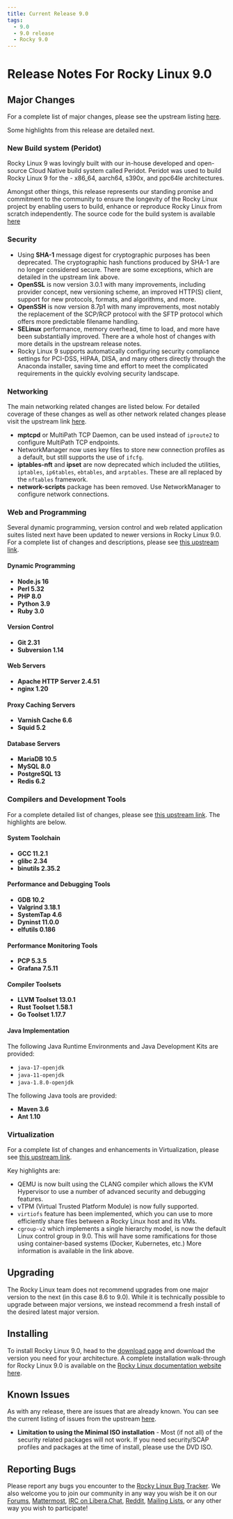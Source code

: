 ```yaml
---
title: Current Release 9.0
tags:
  - 9.0
  - 9.0 release
  - Rocky 9.0
---
```


# Release Notes For Rocky Linux 9.0

## Major Changes

For a complete list of major changes, please see the upstream listing [here](https://access.redhat.com/documentation/en-us/red_hat_enterprise_linux/9/html/9.0_release_notes/overview#overview-major-changes).

Some highlights from this release are detailed next.

### New Build system (Peridot)

Rocky Linux 9 was lovingly built with our in-house developed and open-source Cloud Native build system called Peridot. Peridot was used to build Rocky Linux 9 for the -  x86_64, aarch64, s390x, and ppc64le architectures.

Amongst other things, this release represents our standing promise and commitment to the community to ensure the longevity of the Rocky Linux project by enabling users to build, enhance or reproduce Rocky Linux from scratch independently. The source code for the build system is available [here](https://github.com/rocky-linux/peridot)

### Security

* Using **SHA-1** message digest for cryptographic purposes has been deprecated. The cryptographic hash functions produced by SHA-1 are no longer considered secure.  There are some exceptions, which are detailed in the upstream link above.
* **OpenSSL** is now version 3.0.1 with many improvements, including provider concept, new versioning scheme, an improved HTTP(S) client, support for new protocols, formats, and algorithms, and more.
* **OpenSSH** is now version 8.7p1 with many improvements, most notably the replacement of the SCP/RCP protocol with the SFTP protocol which offers more predictable filename handling.
* **SELinux** performance, memory overhead, time to load, and more have been substantially improved. There are a whole host of changes with more details in the upstream release notes.
* Rocky Linux 9 supports automatically configuring security compliance settings for PCI-DSS, HIPAA, DISA, and many others directly through the Anaconda installer, saving time and effort to meet the complicated requirements in the quickly evolving security landscape.

### Networking

The main networking related changes are listed below. For detailed coverage of these changes as well as other network related changes please visit the upstream link [here](https://access.redhat.com/documentation/en-us/red_hat_enterprise_linux/9/html/9.0_release_notes/new-features#enhancement_networking).

* **mptcpd** or MultiPath TCP Daemon, can be used instead of `iproute2` to configure MultiPath TCP endpoints.
* NetworkManager now uses key files to store new connection profiles as a default, but still supports the use of `ifcfg`.
* **iptables-nft** and **ipset** are now deprecated which included the utilities, `iptables`, `ip6tables`, `ebtables`, and `arptables`. These are all replaced by the `nftables` framework.
* **network-scripts** package has been removed. Use NetworkManager to configure network connections.

### Web and Programming

Several dynamic programming, version control and web related application suites listed next have been updated to newer versions in Rocky Linux 9.0.
For a complete list of changes and descriptions, please see [this upstream link](https://access.redhat.com/documentation/en-us/red_hat_enterprise_linux/9/html/9.0_release_notes/New-features#enhancement_dynamic-programming-languages-web-and-database-servers).


#### Dynamic Programming

* **Node.js 16**
* **Perl 5.32**
* **PHP 8.0**
* **Python 3.9**
* **Ruby 3.0**

#### Version Control

* **Git 2.31**
* **Subversion 1.14**

#### Web Servers

* **Apache HTTP Server 2.4.51**
* **nginx 1.20**

#### Proxy Caching Servers

* **Varnish Cache 6.6**
* **Squid 5.2**

#### Database Servers

* **MariaDB 10.5**
* **MySQL 8.0**
* **PostgreSQL 13**
* **Redis 6.2**

### Compilers and Development Tools

For a complete detailed list of changes, please see [this upstream link](https://access.redhat.com/documentation/en-us/red_hat_enterprise_linux/9/html/9.0_release_notes/New-features#enhancement_compilers-and-development-tools). The highlights are below.

#### System Toolchain

* **GCC 11.2.1**
* **glibc 2.34**
* **binutils 2.35.2**

#### Performance and Debugging Tools

* **GDB 10.2**
* **Valgrind 3.18.1**
* **SystemTap 4.6**
* **Dyninst 11.0.0**
* **elfutils 0.186**

#### Performance Monitoring Tools

* **PCP 5.3.5**
* **Grafana 7.5.11**

#### Compiler Toolsets

* **LLVM Toolset 13.0.1**
* **Rust Toolset 1.58.1**
* **Go Toolset 1.17.7**

#### Java Implementation

The following Java Runtime Environments and Java Development Kits are provided:

* `java-17-openjdk`
* `java-11-openjdk`
* `java-1.8.0-openjdk`

The following Java tools are provided:

* **Maven 3.6**
* **Ant 1.10**

### Virtualization

For a complete list of changes and enhancements in Virtualization, please see [this upstream link](https://access.redhat.com/documentation/en-us/red_hat_enterprise_linux/9/html/9.0_release_notes/New-features#enhancement_virtualization).

Key highlights are:

* QEMU is now built using the CLANG compiler which allows the KVM Hypervisor to use a number of advanced security and debugging features.
* vTPM (Virtual Trusted Platform Module) is now fully supported.
* `virtiofs` feature has been implemented, which you can use to more efficiently share files between a Rocky Linux host and its VMs.
* `cgroup-v2` which implements a single hierarchy model, is now the default Linux control group in 9.0. This will have some ramifications for those using container-based systems (Docker, Kubernetes, etc.) More information is available in the link above.

## Upgrading

The Rocky Linux team does not recommend upgrades from one major version to the next (in this case 8.6 to 9.0). While it is technically possible to upgrade between major versions, we instead recommend a fresh install of the desired latest major version.

## Installing

To install Rocky Linux 9.0, head to the [download page](https://rockylinux.org/download/) and download the version you need for your architecture. 
A complete installation walk-through for Rocky Linux 9.0 is available on the [Rocky Linux documentation website here](https://docs.rockylinux.org/guides/installation/).

## Known Issues

As with any release, there are issues that are already known. You can see the current listing of issues from the upstream [here](https://access.redhat.com/documentation/en-us/red_hat_enterprise_linux/9/html/9.0_release_notes/known-issues).

* **Limitation to using the Minimal ISO installation** - Most (if not all) of the security related packages will not work. If you need security/SCAP profiles and packages at the time of install, please use the DVD ISO.

## Reporting Bugs

Please report any bugs you encounter to the [Rocky Linux Bug Tracker](https://bugs.rockylinux.org/). We also welcome you to join our community in any way you wish be it on our [Forums](https://forums.rockylinux.org), [Mattermost](https://chat.rockylinux.org), [IRC on Libera.Chat](irc://irc.liberachat/rockylinux), [Reddit](https://reddit.com/r/rockylinux), [Mailing Lists](https://lists.resf.org), or any other way you wish to participate!
